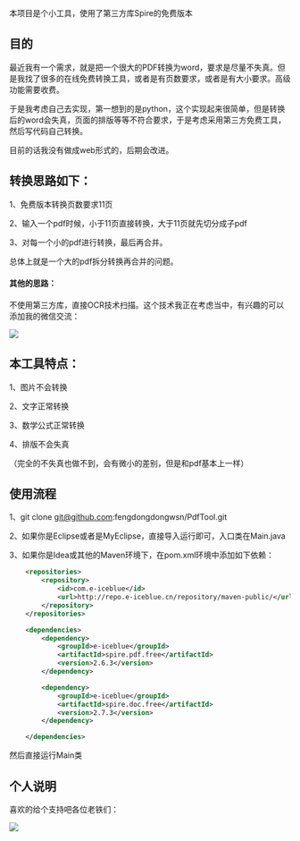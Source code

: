 本项目是个小工具，使用了第三方库Spire的免费版本

## 目的

最近我有一个需求，就是把一个很大的PDF转换为word，要求是尽量不失真。但是我找了很多的在线免费转换工具，或者是有页数要求，或者是有大小要求。高级功能需要收费。

于是我考虑自己去实现，第一想到的是python，这个实现起来很简单，但是转换后的word会失真，页面的排版等等不符合要求，于是考虑采用第三方免费工具，然后写代码自己转换。

目前的话我没有做成web形式的，后期会改进。

## 转换思路如下：

1、免费版本转换页数要求11页

2、输入一个pdf时候，小于11页直接转换，大于11页就先切分成子pdf

3、对每一个小的pdf进行转换，最后再合并。

总体上就是一个大的pdf拆分转换再合并的问题。

#### 其他的思路：

不使用第三方库，直接OCR技术扫描。这个技术我正在考虑当中，有兴趣的可以添加我的微信交流：

![](E:\EclipseProject\PdfTool\image\微信号最新.jpg)

## 本工具特点：

1、图片不会转换

2、文字正常转换

3、数学公式正常转换

4、排版不会失真

（完全的不失真也做不到，会有微小的差别，但是和pdf基本上一样）

## 使用流程

1、git clone git@github.com:fengdongdongwsn/PdfTool.git

2、如果你是Eclipse或者是MyEclipse，直接导入运行即可，入口类在Main.java

3、如果你是Idea或其他的Maven环境下，在pom.xml环境中添加如下依赖：

```xml
    <repositories>
        <repository>
            <id>com.e-iceblue</id>
            <url>http://repo.e-iceblue.cn/repository/maven-public/</url>
        </repository>
    </repositories>

    <dependencies>
        <dependency>
            <groupId>e-iceblue</groupId>
            <artifactId>spire.pdf.free</artifactId>
            <version>2.6.3</version>
        </dependency>

        <dependency>
            <groupId>e-iceblue</groupId>
            <artifactId>spire.doc.free</artifactId>
            <version>2.7.3</version>
        </dependency>

    </dependencies>
```

然后直接运行Main类

## 个人说明

喜欢的给个支持吧各位老铁们：

![](E:\EclipseProject\PdfTool\image\公众号.jpg)